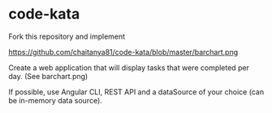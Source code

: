 # code-kata

Fork this repository and implement

https://github.com/chaitanya81/code-kata/blob/master/barchart.png

Create a web application that will display tasks that were completed per day.  (See barchart.png)

If possible, use Angular CLI, REST API and a dataSource of your choice (can be in-memory data source).
